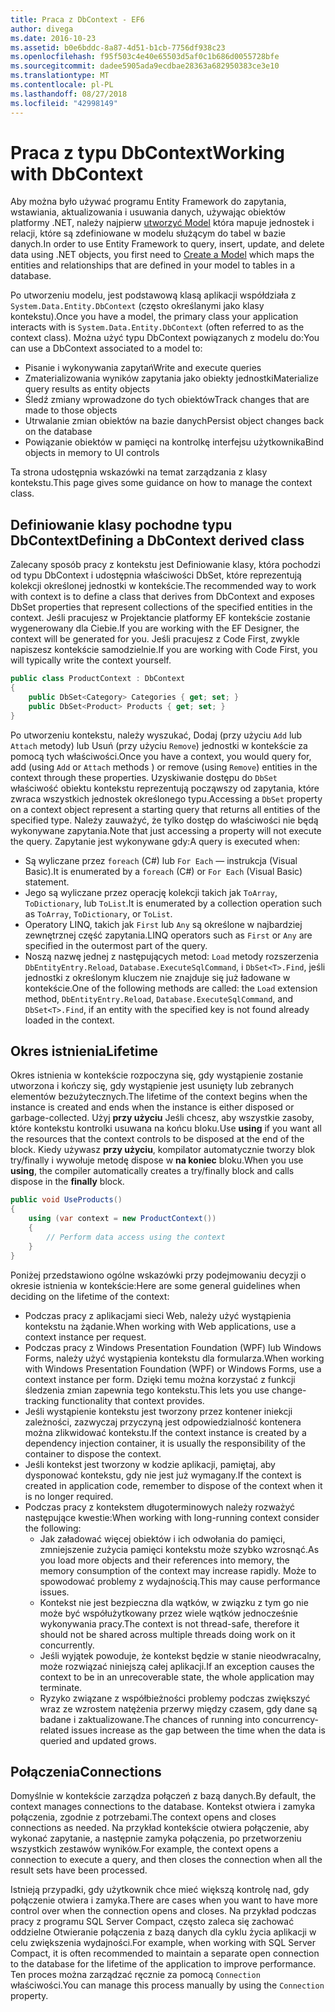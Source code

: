 ```yaml
---
title: Praca z DbContext - EF6
author: divega
ms.date: 2016-10-23
ms.assetid: b0e6bddc-8a87-4d51-b1cb-7756df938c23
ms.openlocfilehash: f95f503c4e40e65503d5af0c1b686d0055728bfe
ms.sourcegitcommit: dadee5905ada9ecdbae28363a682950383ce3e10
ms.translationtype: MT
ms.contentlocale: pl-PL
ms.lasthandoff: 08/27/2018
ms.locfileid: "42998149"
---
```

# <a name="working-with-dbcontext"></a><span data-ttu-id="4bf24-102">Praca z typu DbContext</span><span class="sxs-lookup"><span data-stu-id="4bf24-102">Working with DbContext</span></span>

<span data-ttu-id="4bf24-103">Aby można było używać programu Entity Framework do zapytania, wstawiania, aktualizowania i usuwania danych, używając obiektów platformy .NET, należy najpierw [utworzyć Model](~/ef6/modeling/index.md) która mapuje jednostek i relacji, które są zdefiniowane w modelu służącym do tabel w bazie danych.</span><span class="sxs-lookup"><span data-stu-id="4bf24-103">In order to use Entity Framework to query, insert, update, and delete data using .NET objects, you first need to [Create a Model](~/ef6/modeling/index.md) which maps the entities and relationships that are defined in your model to tables in a database.</span></span>

<span data-ttu-id="4bf24-104">Po utworzeniu modelu, jest podstawową klasą aplikacji współdziała z `System.Data.Entity.DbContext` (często określanymi jako klasy kontekstu).</span><span class="sxs-lookup"><span data-stu-id="4bf24-104">Once you have a model, the primary class your application interacts with is `System.Data.Entity.DbContext` (often referred to as the context class).</span></span> <span data-ttu-id="4bf24-105">Można użyć typu DbContext powiązanych z modelu do:</span><span class="sxs-lookup"><span data-stu-id="4bf24-105">You can use a DbContext associated to a model to:</span></span>
- <span data-ttu-id="4bf24-106">Pisanie i wykonywania zapytań</span><span class="sxs-lookup"><span data-stu-id="4bf24-106">Write and execute queries</span></span>   
- <span data-ttu-id="4bf24-107">Zmaterializowania wyników zapytania jako obiekty jednostki</span><span class="sxs-lookup"><span data-stu-id="4bf24-107">Materialize query results as entity objects</span></span>
- <span data-ttu-id="4bf24-108">Śledź zmiany wprowadzone do tych obiektów</span><span class="sxs-lookup"><span data-stu-id="4bf24-108">Track changes that are made to those objects</span></span>
- <span data-ttu-id="4bf24-109">Utrwalanie zmian obiektów na bazie danych</span><span class="sxs-lookup"><span data-stu-id="4bf24-109">Persist object changes back on the database</span></span>
- <span data-ttu-id="4bf24-110">Powiązanie obiektów w pamięci na kontrolkę interfejsu użytkownika</span><span class="sxs-lookup"><span data-stu-id="4bf24-110">Bind objects in memory to UI controls</span></span>

<span data-ttu-id="4bf24-111">Ta strona udostępnia wskazówki na temat zarządzania z klasy kontekstu.</span><span class="sxs-lookup"><span data-stu-id="4bf24-111">This page gives some guidance on how to manage the context class.</span></span>  

## <a name="defining-a-dbcontext-derived-class"></a><span data-ttu-id="4bf24-112">Definiowanie klasy pochodne typu DbContext</span><span class="sxs-lookup"><span data-stu-id="4bf24-112">Defining a DbContext derived class</span></span>  

<span data-ttu-id="4bf24-113">Zalecany sposób pracy z kontekstu jest Definiowanie klasy, która pochodzi od typu DbContext i udostępnia właściwości DbSet, które reprezentują kolekcji określonej jednostki w kontekście.</span><span class="sxs-lookup"><span data-stu-id="4bf24-113">The recommended way to work with context is to define a class that derives from DbContext and exposes DbSet properties that represent collections of the specified entities in the context.</span></span> <span data-ttu-id="4bf24-114">Jeśli pracujesz w Projektancie platformy EF kontekście zostanie wygenerowany dla Ciebie.</span><span class="sxs-lookup"><span data-stu-id="4bf24-114">If you are working with the EF Designer, the context will be generated for you.</span></span> <span data-ttu-id="4bf24-115">Jeśli pracujesz z Code First, zwykle napiszesz kontekście samodzielnie.</span><span class="sxs-lookup"><span data-stu-id="4bf24-115">If you are working with Code First, you will typically write the context yourself.</span></span>  

``` csharp
public class ProductContext : DbContext
{
    public DbSet<Category> Categories { get; set; }
    public DbSet<Product> Products { get; set; }
}
```  

<span data-ttu-id="4bf24-116">Po utworzeniu kontekstu, należy wyszukać, Dodaj (przy użyciu `Add` lub `Attach` metody) lub Usuń (przy użyciu `Remove`) jednostki w kontekście za pomocą tych właściwości.</span><span class="sxs-lookup"><span data-stu-id="4bf24-116">Once you have a context, you would query for, add (using `Add` or `Attach` methods ) or remove (using `Remove`) entities in the context through these properties.</span></span> <span data-ttu-id="4bf24-117">Uzyskiwanie dostępu do `DbSet` właściwość obiektu kontekstu reprezentują począwszy od zapytania, które zwraca wszystkich jednostek określonego typu.</span><span class="sxs-lookup"><span data-stu-id="4bf24-117">Accessing a `DbSet` property on a context object represent a starting query that returns all entities of the specified type.</span></span> <span data-ttu-id="4bf24-118">Należy zauważyć, że tylko dostęp do właściwości nie będą wykonywane zapytania.</span><span class="sxs-lookup"><span data-stu-id="4bf24-118">Note that just accessing a property will not execute the query.</span></span> <span data-ttu-id="4bf24-119">Zapytanie jest wykonywane gdy:</span><span class="sxs-lookup"><span data-stu-id="4bf24-119">A query is executed when:</span></span>  

- <span data-ttu-id="4bf24-120">Są wyliczane przez `foreach` (C#) lub `For Each` — instrukcja (Visual Basic).</span><span class="sxs-lookup"><span data-stu-id="4bf24-120">It is enumerated by a `foreach` (C#) or `For Each` (Visual Basic) statement.</span></span>  
- <span data-ttu-id="4bf24-121">Jego są wyliczane przez operację kolekcji takich jak `ToArray`, `ToDictionary`, lub `ToList`.</span><span class="sxs-lookup"><span data-stu-id="4bf24-121">It is enumerated by a collection operation such as `ToArray`, `ToDictionary`, or `ToList`.</span></span>  
- <span data-ttu-id="4bf24-122">Operatory LINQ, takich jak `First` lub `Any` są określone w najbardziej zewnętrznej część zapytania.</span><span class="sxs-lookup"><span data-stu-id="4bf24-122">LINQ operators such as `First` or `Any` are specified in the outermost part of the query.</span></span>  
- <span data-ttu-id="4bf24-123">Noszą nazwę jednej z następujących metod: `Load` metody rozszerzenia `DbEntityEntry.Reload`, `Database.ExecuteSqlCommand`, i `DbSet<T>.Find`, jeśli jednostki z określonym kluczem nie znajduje się już ładowane w kontekście.</span><span class="sxs-lookup"><span data-stu-id="4bf24-123">One of the following methods are called: the `Load` extension method, `DbEntityEntry.Reload`,  `Database.ExecuteSqlCommand`, and `DbSet<T>.Find`, if an entity with the specified key is not found already loaded in the context.</span></span>  

## <a name="lifetime"></a><span data-ttu-id="4bf24-124">Okres istnienia</span><span class="sxs-lookup"><span data-stu-id="4bf24-124">Lifetime</span></span>  

<span data-ttu-id="4bf24-125">Okres istnienia w kontekście rozpoczyna się, gdy wystąpienie zostanie utworzona i kończy się, gdy wystąpienie jest usunięty lub zebranych elementów bezużytecznych.</span><span class="sxs-lookup"><span data-stu-id="4bf24-125">The lifetime of the context begins when the instance is created and ends when the instance is either disposed or garbage-collected.</span></span> <span data-ttu-id="4bf24-126">Użyj **przy użyciu** Jeśli chcesz, aby wszystkie zasoby, które kontekstu kontrolki usuwana na końcu bloku.</span><span class="sxs-lookup"><span data-stu-id="4bf24-126">Use **using** if you want all the resources that the context controls to be disposed at the end of the block.</span></span> <span data-ttu-id="4bf24-127">Kiedy używasz **przy użyciu**, kompilator automatycznie tworzy blok try/finally i wywołuje metodę dispose w **na koniec** bloku.</span><span class="sxs-lookup"><span data-stu-id="4bf24-127">When you use **using**, the compiler automatically creates a try/finally block and calls dispose in the **finally** block.</span></span>  

``` csharp
public void UseProducts()
{
    using (var context = new ProductContext())
    {     
        // Perform data access using the context
    }
}
```  

<span data-ttu-id="4bf24-128">Poniżej przedstawiono ogólne wskazówki przy podejmowaniu decyzji o okresie istnienia w kontekście:</span><span class="sxs-lookup"><span data-stu-id="4bf24-128">Here are some general guidelines when deciding on the lifetime of the context:</span></span>  

- <span data-ttu-id="4bf24-129">Podczas pracy z aplikacjami sieci Web, należy użyć wystąpienia kontekstu na żądanie.</span><span class="sxs-lookup"><span data-stu-id="4bf24-129">When working with Web applications, use a context instance per request.</span></span>  
- <span data-ttu-id="4bf24-130">Podczas pracy z Windows Presentation Foundation (WPF) lub Windows Forms, należy użyć wystąpienia kontekstu dla formularza.</span><span class="sxs-lookup"><span data-stu-id="4bf24-130">When working with Windows Presentation Foundation (WPF) or Windows Forms, use a context instance per form.</span></span> <span data-ttu-id="4bf24-131">Dzięki temu można korzystać z funkcji śledzenia zmian zapewnia tego kontekstu.</span><span class="sxs-lookup"><span data-stu-id="4bf24-131">This lets you use change-tracking functionality that context provides.</span></span>  
- <span data-ttu-id="4bf24-132">Jeśli wystąpienie kontekstu jest tworzony przez kontener iniekcji zależności, zazwyczaj przyczyną jest odpowiedzialność kontenera można zlikwidować kontekstu.</span><span class="sxs-lookup"><span data-stu-id="4bf24-132">If the context instance is created by a dependency injection container, it is usually the responsibility of the container to dispose the context.</span></span>
- <span data-ttu-id="4bf24-133">Jeśli kontekst jest tworzony w kodzie aplikacji, pamiętaj, aby dysponować kontekstu, gdy nie jest już wymagany.</span><span class="sxs-lookup"><span data-stu-id="4bf24-133">If the context is created in application code, remember to dispose of the context when it is no longer required.</span></span>  
- <span data-ttu-id="4bf24-134">Podczas pracy z kontekstem długoterminowych należy rozważyć następujące kwestie:</span><span class="sxs-lookup"><span data-stu-id="4bf24-134">When working with long-running context consider the following:</span></span>  
    - <span data-ttu-id="4bf24-135">Jak załadować więcej obiektów i ich odwołania do pamięci, zmniejszenie zużycia pamięci kontekstu może szybko wzrosnąć.</span><span class="sxs-lookup"><span data-stu-id="4bf24-135">As you load more objects and their references into memory, the memory consumption of the context may increase rapidly.</span></span> <span data-ttu-id="4bf24-136">Może to spowodować problemy z wydajnością.</span><span class="sxs-lookup"><span data-stu-id="4bf24-136">This may cause performance issues.</span></span>  
    - <span data-ttu-id="4bf24-137">Kontekst nie jest bezpieczna dla wątków, w związku z tym go nie może być współużytkowany przez wiele wątków jednocześnie wykonywania pracy.</span><span class="sxs-lookup"><span data-stu-id="4bf24-137">The context is not thread-safe, therefore it should not be shared across multiple threads doing work on it concurrently.</span></span>
    - <span data-ttu-id="4bf24-138">Jeśli wyjątek powoduje, że kontekst będzie w stanie nieodwracalny, może rozwiązać niniejszą całej aplikacji.</span><span class="sxs-lookup"><span data-stu-id="4bf24-138">If an exception causes the context to be in an unrecoverable state, the whole application may terminate.</span></span>  
    - <span data-ttu-id="4bf24-139">Ryzyko związane z współbieżności problemy podczas zwiększyć wraz ze wzrostem natężenia przerwy między czasem, gdy dane są badane i zaktualizowane.</span><span class="sxs-lookup"><span data-stu-id="4bf24-139">The chances of running into concurrency-related issues increase as the gap between the time when the data is queried and updated grows.</span></span>  

## <a name="connections"></a><span data-ttu-id="4bf24-140">Połączenia</span><span class="sxs-lookup"><span data-stu-id="4bf24-140">Connections</span></span>  

<span data-ttu-id="4bf24-141">Domyślnie w kontekście zarządza połączeń z bazą danych.</span><span class="sxs-lookup"><span data-stu-id="4bf24-141">By default, the context manages connections to the database.</span></span> <span data-ttu-id="4bf24-142">Kontekst otwiera i zamyka połączenia, zgodnie z potrzebami.</span><span class="sxs-lookup"><span data-stu-id="4bf24-142">The context opens and closes connections as needed.</span></span> <span data-ttu-id="4bf24-143">Na przykład kontekście otwiera połączenie, aby wykonać zapytanie, a następnie zamyka połączenia, po przetworzeniu wszystkich zestawów wyników.</span><span class="sxs-lookup"><span data-stu-id="4bf24-143">For example, the context opens a connection to execute a query, and then closes the connection when all the result sets have been processed.</span></span>  

<span data-ttu-id="4bf24-144">Istnieją przypadki, gdy użytkownik chce mieć większą kontrolę nad, gdy połączenie otwiera i zamyka.</span><span class="sxs-lookup"><span data-stu-id="4bf24-144">There are cases when you want to have more control over when the connection opens and closes.</span></span> <span data-ttu-id="4bf24-145">Na przykład podczas pracy z programu SQL Server Compact, często zaleca się zachować oddzielne Otwieranie połączenia z bazą danych dla cyklu życia aplikacji w celu zwiększenia wydajności.</span><span class="sxs-lookup"><span data-stu-id="4bf24-145">For example, when working with SQL Server Compact, it is often recommended to maintain a separate open connection to the database for the lifetime of the application to improve performance.</span></span> <span data-ttu-id="4bf24-146">Ten proces można zarządzać ręcznie za pomocą `Connection` właściwości.</span><span class="sxs-lookup"><span data-stu-id="4bf24-146">You can manage this process manually by using the `Connection` property.</span></span>  
